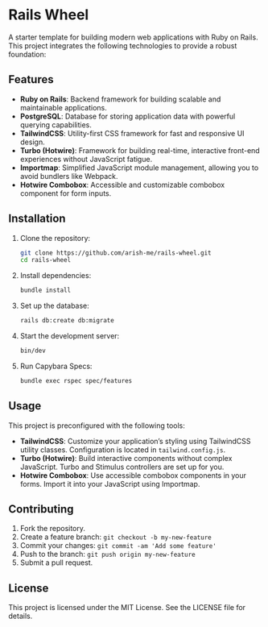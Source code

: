 # Rails Wheel

A starter template for building modern web applications with Ruby on Rails. This project integrates the following technologies to provide a robust foundation:

## Features

- **Ruby on Rails**: Backend framework for building scalable and maintainable applications.
- **PostgreSQL**: Database for storing application data with powerful querying capabilities.
- **TailwindCSS**: Utility-first CSS framework for fast and responsive UI design.
- **Turbo (Hotwire)**: Framework for building real-time, interactive front-end experiences without JavaScript fatigue.
- **Importmap**: Simplified JavaScript module management, allowing you to avoid bundlers like Webpack.
- **Hotwire Combobox**: Accessible and customizable combobox component for form inputs.

## Installation

1. Clone the repository:
   ```bash
   git clone https://github.com/arish-me/rails-wheel.git
   cd rails-wheel
   ```

2. Install dependencies:
   ```bash
   bundle install
   ```

3. Set up the database:
   ```bash
   rails db:create db:migrate
   ```

4. Start the development server:
   ```bash
   bin/dev
   ```
5. Run Capybara Specs:
   ```bash
   bundle exec rspec spec/features
   ```

## Usage

This project is preconfigured with the following tools:

- **TailwindCSS**: Customize your application’s styling using TailwindCSS utility classes. Configuration is located in `tailwind.config.js`.
- **Turbo (Hotwire)**: Build interactive components without complex JavaScript. Turbo and Stimulus controllers are set up for you.
- **Hotwire Combobox**: Use accessible combobox components in your forms. Import it into your JavaScript using Importmap.

## Contributing

1. Fork the repository.
2. Create a feature branch: `git checkout -b my-new-feature`
3. Commit your changes: `git commit -am 'Add some feature'`
4. Push to the branch: `git push origin my-new-feature`
5. Submit a pull request.

## License

This project is licensed under the MIT License. See the LICENSE file for details.

